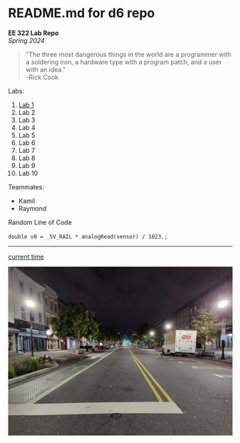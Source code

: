 # README.md for d6 repo
**EE 322 Lab Repo**\
*Spring 2024*

> "The three most dangerous things in the world are a programmer with a soldering iron, a hardware type with a program patch, and a user with an idea."\
> -Rick Cook

Labs:
1. [Lab 1](Lab_1)
2. Lab 2
3. Lab 3
4. Lab 4
5. Lab 5
6. Lab 6
7. Lab 7
8. Lab 8
9. Lab 9
10. Lab 10

Teammates:
- Kamil
- Raymond

Random Line of Code

`double v0 = _5V_RAIL * analogRead(sensor) / 1023.;`

---
[current time](https://time.gov/)

![Washington Street Early in the Morning](washington.jpg)
